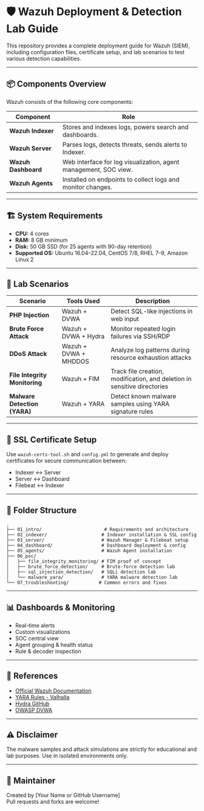 # 🛡️ Wazuh Deployment & Detection Lab Guide

This repository provides a complete deployment guide for Wazuh (SIEM), including configuration files, certificate setup, and lab scenarios to test various detection capabilities.

---

## 📦 Components Overview

Wazuh consists of the following core components:

| Component         | Role                                                                 |
|------------------|----------------------------------------------------------------------|
| **Wazuh Indexer**   | Stores and indexes logs, powers search and dashboards.              |
| **Wazuh Server**    | Parses logs, detects threats, sends alerts to Indexer.             |
| **Wazuh Dashboard** | Web interface for log visualization, agent management, SOC view.   |
| **Wazuh Agents**    | Installed on endpoints to collect logs and monitor changes.         |

---

## 🏗️ System Requirements

- **CPU:** 4 cores
- **RAM:** 8 GB minimum
- **Disk:** 50 GB SSD (for 25 agents with 90-day retention)
- **Supported OS:** Ubuntu 16.04–22.04, CentOS 7/8, RHEL 7–9, Amazon Linux 2

---

## 🧪 Lab Scenarios

| Scenario                        | Tools Used                             | Description                                                                 |
|--------------------------------|----------------------------------------|-----------------------------------------------------------------------------|
| **PHP Injection**              | Wazuh + DVWA                           | Detect SQL-like injections in web input                                     |
| **Brute Force Attack**         | Wazuh + DVWA + Hydra                   | Monitor repeated login failures via SSH/RDP                                 |
| **DDoS Attack**                | Wazuh + DVWA + MHDDOS                  | Analyze log patterns during resource exhaustion attacks                     |
| **File Integrity Monitoring**  | Wazuh + FIM                            | Track file creation, modification, and deletion in sensitive directories    |
| **Malware Detection (YARA)**   | Wazuh + YARA                           | Detect known malware samples using YARA signature rules                     |

---

## 🔐 SSL Certificate Setup

Use `wazuh-certs-tool.sh` and `config.yml` to generate and deploy certificates for secure communication between:
- Indexer ↔ Server
- Server ↔ Dashboard
- Filebeat ↔ Indexer

---

## 📂 Folder Structure

```
.
├── 01_intro/                       # Requirements and architecture
├── 02_indexer/                    # Indexer installation & SSL config
├── 03_server/                     # Wazuh Manager & Filebeat setup
├── 04_dashboard/                  # Dashboard deployment & config
├── 05_agents/                     # Wazuh Agent installation
├── 06_poc/
│   ├── file_integrity_monitoring/ # FIM proof of concept
│   ├── brute_force_detection/     # Brute-force detection lab
│   ├── sql_injection_detection/   # SQLi detection lab
│   └── malware_yara/              # YARA malware detection lab
└── 07_troubleshooting/           # Common errors and fixes
```

---

## 📊 Dashboards & Monitoring

- Real-time alerts
- Custom visualizations
- SOC central view
- Agent grouping & health status
- Rule & decoder inspection

---

## 📎 References

- [Official Wazuh Documentation](https://documentation.wazuh.com/)
- [YARA Rules - Valhalla](https://valhalla.nextron-systems.com/)
- [Hydra GitHub](https://github.com/vanhauser-thc/thc-hydra)
- [OWASP DVWA](http://www.dvwa.co.uk/)

---

## ⚠️ Disclaimer

The malware samples and attack simulations are strictly for educational and lab purposes. Use in isolated environments only.

---

## 🧠 Maintainer

Created by [Your Name or GitHub Username]  
Pull requests and forks are welcome!
